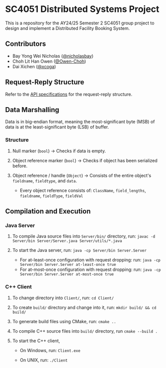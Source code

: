 # SC4051 Distributed Systems Project

This is a repository for the AY24/25 Semester 2 SC4051 group project to design and implement a Distributed Facility Booking System.

## Contributors

- Bay Yong Wei Nicholas ([@nicholasbay](https://github.com/nicholasbay))
- Choh Lit Han Owen ([@Owen-Choh](https://github.com/Owen-Choh))
- Dai Xichen ([@xcoga](https://github.com/xcoga))

## Request-Reply Structure

Refer to the [API specifications](API_Specification.md) for the request-reply structure.

## Data Marshalling

Data is in big-endian format, meaning the most-significant byte (MSB) of data is at the least-significant byte (LSB) of buffer.

### Structure

1. Null marker (`bool`) $\rightarrow$ Checks if data is empty.

2. Object reference marker (`bool`) $\rightarrow$ Checks if object has been serialized before.

3. Object reference / handle (`Object`) $\rightarrow$ Consists of the entire object's `fieldname`, `fieldtype`, and `data`.

   - Every object reference consists of: `ClassName`, `field_lengths`, `fieldname`, `fieldType`, `fieldVal`

## Compilation and Execution

### Java Server

1. To compile Java source files into `Server/bin/` directory, run: `javac -d Server/bin Server/Server.java Server/utils/*.java`

2. To start the Java server, run: `java -cp Server/bin Server.Server`
   - For at-least-once configuration with request dropping: run: `java -cp Server/bin Server.Server at-least-once true`
   - For at-most-once configuration with request dropping: run: `java -cp Server/bin Server.Server at-most-once true`

### C++ Client

1. To change directory into `Client/`, run: `cd Client/`

2. To create `build/` directory and change into it, run: `mkdir build/ && cd build/`

3. To generate build files using CMake, run: `cmake ..`

4. To compile C++ source files into `build/` directory, run `cmake --build .`

5. To start the C++ client,

   - On Windows, run: `Client.exe`

   - On UNIX, run: `./Client`
